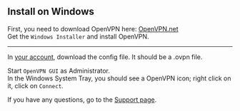 Install on Windows
------------------

First, you need to download OpenVPN here: <a href="http://openvpn.net/index.php/open-source/downloads.html">OpenVPN.net</a>  
Get the `Windows Installer` and install OpenVPN.

___

In [your account](/account/), download the config file. It should be a .ovpn file.

Start `OpenVPN GUI` as Administrator.  
In the Windows System Tray, you should see a OpenVPN icon; right click on it, click on `Connect`.  

If you have any questions, go to the [Support page](/page/support).


